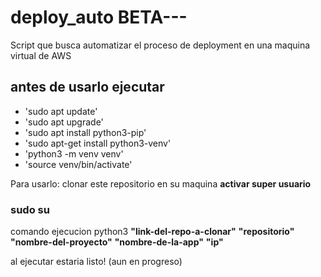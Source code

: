 <h1>deploy_auto BETA---</h1>
<p>Script que busca automatizar el  proceso de deployment en una maquina virtual de AWS 
<h2>antes de usarlo ejecutar</h2>
<ul>
    <li>'sudo apt update'</li>
    <li>'sudo apt upgrade'</li>
    <li>'sudo apt install python3-pip'</li>
    <li>'sudo apt-get install python3-venv'</li>
    <li>'python3 -m venv venv'</li>
    <li>'source venv/bin/activate'</li>
</ul>
</p>
<p>Para usarlo:
clonar este repositorio en su maquina
<strong>activar super usuario </strong>
<h3>sudo su</h3>
</p>
comando ejecucion
python3 <strong>"link-del-repo-a-clonar"</strong> <strong>"repositorio"</strong> <strong>"nombre-del-proyecto"</strong> <strong>"nombre-de-la-app"</strong> <strong>"ip"</strong>

al ejecutar estaria listo! (aun en progreso)
